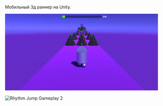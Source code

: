 Мобильный 3д раннер на Unity.

![Rhythm Jump Gameplay 1](RhythmJumpGameplay1.png)

![Rhythm Jump Gameplay 2](RhythmJumpGamelplay2.png)
